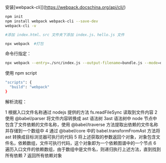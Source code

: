 安装[webpack-cli]](https://webpack.docschina.org/api/cli/)

```sh
npm init
npm install webpack webpack-cli --save-dev
webpack-cli -v

#添加 index.html、src 文件夹下添加 index.js、hello.js 文件

npx webpack  #打包
```

命令行指定：

```sh
npx webpack --entry=./src/index.js --output-filename=bundle.js --mode=development
```

使用 npm script

```sh
"scripts": {
  "build": "webpack"
}
```

解析流程：

1 根据入口文件名称通过 nodejs 提供的方法 fs.readFileSync 读取到文件内容
2 使用 @babel/parser 将文件内容转换成 ast 语法树
3ast 语法树中 node 节点中包含了文件依赖的文件名称，使用 @babel/traverse 方法提取出依赖的文件名称并存储到一个数组中
4 通过 @babel/core 中的 babel.transformFromAst 方法将 ast 转换成目标浏览器可执行的代码
5 将上述获取的参数返回个对象，对象包含文件名，依赖数组，文件可执行代码，这个对象即为一个依赖图谱中的一个节点
6 遍历入口文件的依赖数组，由于数组中是文件名，则递归执行上述方法，直到找到所有依赖
7 返回所有依赖对象
